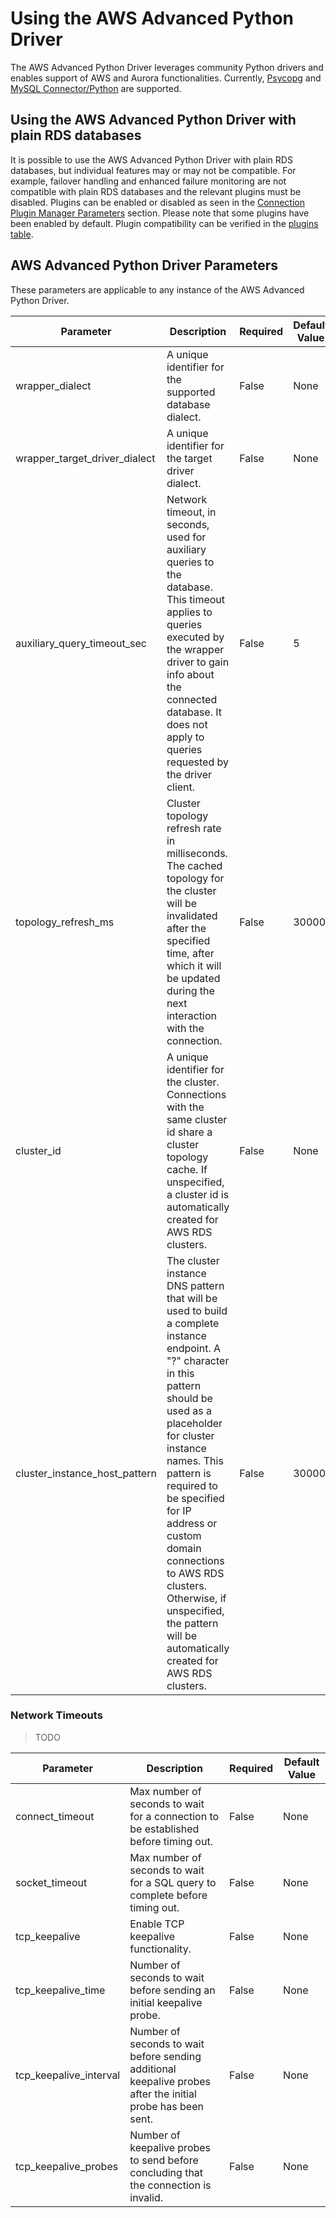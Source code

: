 # Using the AWS Advanced Python Driver

The AWS Advanced Python Driver leverages community Python drivers and enables support of AWS and Aurora functionalities.
Currently, [Psycopg](https://github.com/psycopg/psycopg) and [MySQL Connector/Python](https://github.com/mysql/mysql-connector-python) are supported.

## Using the AWS Advanced Python Driver with plain RDS databases

It is possible to use the AWS Advanced Python Driver with plain RDS databases, but individual features may or may not be compatible. For example, failover handling and enhanced failure monitoring are not compatible with plain RDS databases and the relevant plugins must be disabled. Plugins can be enabled or disabled as seen in the [Connection Plugin Manager Parameters](#connection-plugin-manager-parameters) section. Please note that some plugins have been enabled by default. Plugin compatibility can be verified in the [plugins table](#list-of-available-plugins).

## AWS Advanced Python Driver Parameters

These parameters are applicable to any instance of the AWS Advanced Python Driver.

| Parameter                     | Description                                                                                                                                                                                                                                                                                                                                                                                 | Required | Default Value |
|-------------------------------|---------------------------------------------------------------------------------------------------------------------------------------------------------------------------------------------------------------------------------------------------------------------------------------------------------------------------------------------------------------------------------------------|----------|---------------|
| wrapper_dialect               | A unique identifier for the supported database dialect.                                                                                                                                                                                                                                                                                                                                     | False    | None          |
| wrapper_target_driver_dialect | A unique identifier for the target driver dialect.                                                                                                                                                                                                                                                                                                                                          | False    | None          |
| auxiliary_query_timeout_sec   | Network timeout, in seconds, used for auxiliary queries to the database. This timeout applies to queries executed by the wrapper driver to gain info about the connected database. It does not apply to queries requested by the driver client.                                                                                                                                             | False    | 5             |
| topology_refresh_ms           | Cluster topology refresh rate in milliseconds. The cached topology for the cluster will be invalidated after the specified time, after which it will be updated during the next interaction with the connection.                                                                                                                                                                            | False    | 30000         |
| cluster_id                    | A unique identifier for the cluster. Connections with the same cluster id share a cluster topology cache. If unspecified, a cluster id is automatically created for AWS RDS clusters.                                                                                                                                                                                                       | False    | None          |
| cluster_instance_host_pattern | The cluster instance DNS pattern that will be used to build a complete instance endpoint. A "?" character in this pattern should be used as a placeholder for cluster instance names. This pattern is required to be specified for IP address or custom domain connections to AWS RDS clusters. Otherwise, if unspecified, the  pattern will be automatically created for AWS RDS clusters. | False    | 30000         |

### Network Timeouts
> TODO


| Parameter                     | Description                                                                                                                                                                                                                                                                                                                                                                                 | Required | Default Value |
|-------------------------------|---------------------------------------------------------------------------------------------------------------------------------------------------------------------------------------------------------------------------------------------------------------------------------------------------------------------------------------------------------------------------------------------|----------|---------------|
| connect_timeout               | Max number of seconds to wait for a connection to be established before timing out.                                                                                                                                                                                                                                                                                                         | False    | None          |
| socket_timeout                | Max number of seconds to wait for a SQL query to complete before timing out.                                                                                                                                                                                                                                                                                                                | False    | None          |
| tcp_keepalive                 | Enable TCP keepalive functionality.                                                                                                                                                                                                                                                                                                                                                         | False    | None          |
| tcp_keepalive_time            | Number of seconds to wait before sending an initial keepalive probe.                                                                                                                                                                                                                                                                                                                        | False    | None          |
| tcp_keepalive_interval        | Number of seconds to wait before sending additional keepalive probes after the initial probe has been sent.                                                                                                                                                                                                                                                                                 | False    | None          |
| tcp_keepalive_probes          | Number of keepalive probes to send before concluding that the connection is invalid.                                                                                                                                                                                                                                                                                                        | False    | None          |

